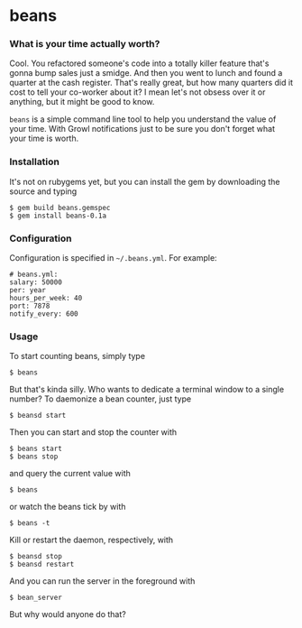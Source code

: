 # beans

### What is your time actually worth?

Cool. You refactored someone's code into a totally killer feature that's gonna bump sales just a smidge. And then you went to lunch and found a quarter at the cash register. That's really great, but how many quarters did it cost to tell your co-worker about it? I mean let's not obsess over it or anything, but it might be good to know.

`beans` is a simple command line tool to help you understand the value of your time. With Growl notifications just to be sure you don't forget what your time is worth.

### Installation

It's not on rubygems yet, but you can install the gem by downloading the source and typing

    $ gem build beans.gemspec
    $ gem install beans-0.1a

### Configuration

Configuration is specified in `~/.beans.yml`. For example:

    # beans.yml:
    salary: 50000
    per: year
    hours_per_week: 40
    port: 7878
    notify_every: 600

### Usage

To start counting beans, simply type

    $ beans

But that's kinda silly. Who wants to dedicate a terminal window to a single number? To daemonize a bean counter, just type

    $ beansd start

Then you can start and stop the counter with

    $ beans start
    $ beans stop

and query the current value with

    $ beans

or watch the beans tick by with

    $ beans -t

Kill or restart the daemon, respectively, with

    $ beansd stop
    $ beansd restart

And you can run the server in the foreground with

    $ bean_server

But why would anyone do that?
